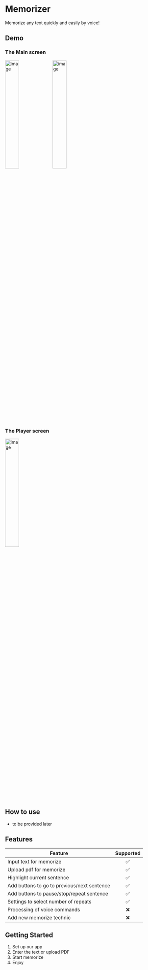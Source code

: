 # Memorizer

Memorize any text quickly and easily by voice!

## Demo
### The Main screen

<a href="https://ibb.co/Sx54wJp"><img src="https://i.ibb.co/W3G4vs1/image.png" alt="image" width="30%"></a>
<a href="https://ibb.co/B22CPpx"><img src="https://i.ibb.co/HTTH2Ss/image.png" alt="image" width="30%"></a>

### The Player screen
<a href="https://ibb.co/19CNsZY"><img src="https://i.ibb.co/2jzr8q0/image.png" alt="image" width="30%"></a>
## How to use
- to be provided later
## Features
| Feature                                       | Supported | 
|-----------------------------------------------|:---------:|
| Input text for memorize                       |     ✅     |
| Upload pdf for memorize                       |     ✅     |
| Highlight current sentence                    |     ✅     |
| Add buttons to go to previous/next sentence   |     ✅     |
| Add buttons to pause/stop/repeat sentence     |     ✅     |
| Settings to select number of repeats          |     ✅     |
| Processing of voice commands                  |     ❌     |
| Add new memorize technic                      |     ❌     |

## Getting Started
1. Set up our app
2. Enter the text or upload PDF
3. Start memorize
4. Enjoy
